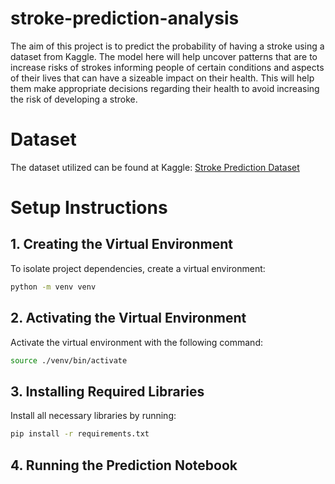 # stroke-prediction-analysis
The aim of this project is to predict the probability of having a stroke using a dataset from Kaggle. The model here will help uncover patterns that are to increase risks of strokes informing people of certain conditions and aspects of their lives that can have a sizeable impact on their health. This will help them make appropriate decisions regarding their health to avoid increasing the risk of developing a stroke.

# Dataset
The dataset utilized can be found at Kaggle: [Stroke Prediction Dataset](https://www.kaggle.com/datasets/fedesoriano/stroke-prediction-dataset/data)

# Setup Instructions

## 1. Creating the Virtual Environment  

To isolate project dependencies, create a virtual environment:  
```bash
python -m venv venv
```

## 2. Activating the Virtual Environment
   Activate the virtual environment with the following command:
```bash
source ./venv/bin/activate
```

## 3. Installing Required Libraries
   Install all necessary libraries by running:
```bash
pip install -r requirements.txt
```

## 4. Running the Prediction Notebook
